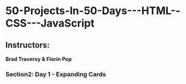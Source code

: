 # 50-Projects-In-50-Days---HTML--CSS---JavaScript

## Instructors:
**Brad Traversy & Florin Pop**

### Section2: Day 1 - Expanding Cards

